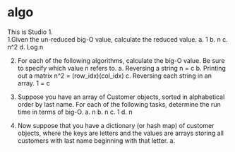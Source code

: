 # algo

This is Studio 1.  
1.Given the un-reduced big-O value, calculate the reduced value.
  a. 1
  b. n
  c. n^2
  d. Log n
  
2. For each of the following algorithms, calculate the big-O value. 
  Be sure to specify which value n refers to.
    a. Reversing a string
        n = c
    b. Printing out a matrix
        n^2 = (row_idx)(col_idx)
    c.  Reversing each string in an array.
        1 = c
        
 3. Suppose you have an array of Customer objects, sorted in alphabetical order by last name. 
   For each of the following tasks, determine the run time in terms of big-O.
   a. n
   b. n
   c. 1
   d. n
 
 4. Now suppose that you have a dictionary (or hash map) of customer objects, 
 where the keys are letters and the values are arrays storing all customers with 
 last name beginning with that letter.
   a. 
